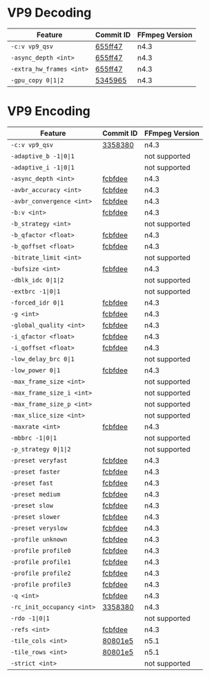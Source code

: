# VP9 Decoding

| Feature                     | Commit ID                                                                                   | FFmpeg Version |
| --------------------------- | ------------------------------------------------------------------------------------------- | -------------- |
| `-c:v vp9_qsv`              | [655ff47](https://github.com/FFmpeg/FFmpeg/commit/655ff4708bfe160447b07d0cbae6b710666f0139) | n4.3           |
| `-async_depth <int>`        | [655ff47](https://github.com/FFmpeg/FFmpeg/commit/655ff4708bfe160447b07d0cbae6b710666f0139) | n4.3           |
| `-extra_hw_frames <int>`    | [655ff47](https://github.com/FFmpeg/FFmpeg/commit/655ff4708bfe160447b07d0cbae6b710666f0139) | n4.3           |
| `-gpu_copy 0\|1\|2`         | [5345965](https://github.com/FFmpeg/FFmpeg/commit/5345965b3f088ad5acd5151bec421c97470675a4) | n4.3           |

# VP9 Encoding

| Feature                     | Commit ID                                                                                   | FFmpeg Version |
| --------------------------- | ------------------------------------------------------------------------------------------- | -------------- |
| `-c:v vp9_qsv`              | [3358380](https://github.com/FFmpeg/FFmpeg/commit/33583803e107b6d532def0f9d949364b01b6ad5a) | n4.3           |
| `-adaptive_b -1\|0\|1`      | | not supported  |
| `-adaptive_i -1\|0\|1`      | | not supported  |
| `-async_depth <int>`        | [fcbfdee](https://github.com/FFmpeg/FFmpeg/commit/fcbfdeeabe21cb0925313dab6079c50318a7bc71) | n4.3           |
| `-avbr_accuracy <int>`      | [fcbfdee](https://github.com/FFmpeg/FFmpeg/commit/fcbfdeeabe21cb0925313dab6079c50318a7bc71) | n4.3           |
| `-avbr_convergence <int>`   | [fcbfdee](https://github.com/FFmpeg/FFmpeg/commit/fcbfdeeabe21cb0925313dab6079c50318a7bc71) | n4.3           |
| `-b:v <int>`                | [fcbfdee](https://github.com/FFmpeg/FFmpeg/commit/fcbfdeeabe21cb0925313dab6079c50318a7bc71) | n4.3           |
| `-b_strategy <int>`         | | not supported  |
| `-b_qfactor <float>`        | [fcbfdee](https://github.com/FFmpeg/FFmpeg/commit/fcbfdeeabe21cb0925313dab6079c50318a7bc71) | n4.3           |
| `-b_qoffset <float>`        | [fcbfdee](https://github.com/FFmpeg/FFmpeg/commit/fcbfdeeabe21cb0925313dab6079c50318a7bc71) | n4.3           |
| `-bitrate_limit <int>`      | | not supported  |
| `-bufsize <int>`            | [fcbfdee](https://github.com/FFmpeg/FFmpeg/commit/fcbfdeeabe21cb0925313dab6079c50318a7bc71) | n4.3           |
| `-dblk_idc 0\|1\|2`         | | not supported  |
| `-extbrc -1\|0\|1`          | | not supported  |
| `-forced_idr 0\|1`          | [fcbfdee](https://github.com/FFmpeg/FFmpeg/commit/fcbfdeeabe21cb0925313dab6079c50318a7bc71) | n4.3           |
| `-g <int>`                  | [fcbfdee](https://github.com/FFmpeg/FFmpeg/commit/fcbfdeeabe21cb0925313dab6079c50318a7bc71) | n4.3           |
| `-global_quality <int>`     | [fcbfdee](https://github.com/FFmpeg/FFmpeg/commit/fcbfdeeabe21cb0925313dab6079c50318a7bc71) | n4.3           |
| `-i_qfactor <float>`        | [fcbfdee](https://github.com/FFmpeg/FFmpeg/commit/fcbfdeeabe21cb0925313dab6079c50318a7bc71) | n4.3           |
| `-i_qoffset <float>`        | [fcbfdee](https://github.com/FFmpeg/FFmpeg/commit/fcbfdeeabe21cb0925313dab6079c50318a7bc71) | n4.3           |
| `-low_delay_brc 0\|1`       | | not supported  |
| `-low_power 0\|1`           | [fcbfdee](https://github.com/FFmpeg/FFmpeg/commit/fcbfdeeabe21cb0925313dab6079c50318a7bc71) | n4.3           |
| `-max_frame_size <int>`     | | not supported  |
| `-max_frame_size_i <int>`   | | not supported  |
| `-max_frame_size_p <int>`   | | not supported  |
| `-max_slice_size <int>`     | | not supported  |
| `-maxrate <int>`            | [fcbfdee](https://github.com/FFmpeg/FFmpeg/commit/fcbfdeeabe21cb0925313dab6079c50318a7bc71) | n4.3           |
| `-mbbrc -1\|0\|1`           | | not supported  |
| `-p_strategy 0\|1\|2`       | | not supported  |
| `-preset veryfast`          | [fcbfdee](https://github.com/FFmpeg/FFmpeg/commit/fcbfdeeabe21cb0925313dab6079c50318a7bc71) | n4.3           |
| `-preset faster`            | [fcbfdee](https://github.com/FFmpeg/FFmpeg/commit/fcbfdeeabe21cb0925313dab6079c50318a7bc71) | n4.3           |
| `-preset fast`              | [fcbfdee](https://github.com/FFmpeg/FFmpeg/commit/fcbfdeeabe21cb0925313dab6079c50318a7bc71) | n4.3           |
| `-preset medium`            | [fcbfdee](https://github.com/FFmpeg/FFmpeg/commit/fcbfdeeabe21cb0925313dab6079c50318a7bc71) | n4.3           |
| `-preset slow`              | [fcbfdee](https://github.com/FFmpeg/FFmpeg/commit/fcbfdeeabe21cb0925313dab6079c50318a7bc71) | n4.3           |
| `-preset slower`            | [fcbfdee](https://github.com/FFmpeg/FFmpeg/commit/fcbfdeeabe21cb0925313dab6079c50318a7bc71) | n4.3           |
| `-preset veryslow`          | [fcbfdee](https://github.com/FFmpeg/FFmpeg/commit/fcbfdeeabe21cb0925313dab6079c50318a7bc71) | n4.3           |
| `-profile unknown`          | [fcbfdee](https://github.com/FFmpeg/FFmpeg/commit/fcbfdeeabe21cb0925313dab6079c50318a7bc71) | n4.3           |
| `-profile profile0`         | [fcbfdee](https://github.com/FFmpeg/FFmpeg/commit/fcbfdeeabe21cb0925313dab6079c50318a7bc71) | n4.3           |
| `-profile profile1`         | [fcbfdee](https://github.com/FFmpeg/FFmpeg/commit/fcbfdeeabe21cb0925313dab6079c50318a7bc71) | n4.3           |
| `-profile profile2`         | [fcbfdee](https://github.com/FFmpeg/FFmpeg/commit/fcbfdeeabe21cb0925313dab6079c50318a7bc71) | n4.3           |
| `-profile profile3`         | [fcbfdee](https://github.com/FFmpeg/FFmpeg/commit/fcbfdeeabe21cb0925313dab6079c50318a7bc71) | n4.3           |
| `-q <int>`                  | [fcbfdee](https://github.com/FFmpeg/FFmpeg/commit/fcbfdeeabe21cb0925313dab6079c50318a7bc71) | n4.3           |
| `-rc_init_occupancy <int>`  | [3358380](https://github.com/FFmpeg/FFmpeg/commit/33583803e107b6d532def0f9d949364b01b6ad5a) | n4.3           |
| `-rdo -1\|0\|1`             | | not supported |
| `-refs <int>`               | [fcbfdee](https://github.com/FFmpeg/FFmpeg/commit/fcbfdeeabe21cb0925313dab6079c50318a7bc71) | n4.3           |
| `-tile_cols <int>`          | [80801e5](https://github.com/FFmpeg/FFmpeg/commit/80801e570566976195f515216de4403cdcf4f7a3) | n5.1           |
| `-tile_rows <int>`          | [80801e5](https://github.com/FFmpeg/FFmpeg/commit/80801e570566976195f515216de4403cdcf4f7a3) | n5.1           |
| `-strict <int>`             | | not supported |

